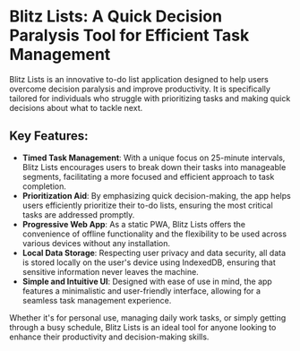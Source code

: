 # Blitz Lists: A Quick Decision Paralysis Tool for Efficient Task Management

Blitz Lists is an innovative to-do list application designed to help users overcome decision paralysis and improve productivity. It is specifically tailored for individuals who struggle with prioritizing tasks and making quick decisions about what to tackle next.

## Key Features:

- **Timed Task Management**: With a unique focus on 25-minute intervals, Blitz Lists encourages users to break down their tasks into manageable segments, facilitating a more focused and efficient approach to task completion.
- **Prioritization Aid**: By emphasizing quick decision-making, the app helps users efficiently prioritize their to-do lists, ensuring the most critical tasks are addressed promptly.
- **Progressive Web App**: As a static PWA, Blitz Lists offers the convenience of offline functionality and the flexibility to be used across various devices without any installation.
- **Local Data Storage**: Respecting user privacy and data security, all data is stored locally on the user's device using IndexedDB, ensuring that sensitive information never leaves the machine.
- **Simple and Intuitive UI**: Designed with ease of use in mind, the app features a minimalistic and user-friendly interface, allowing for a seamless task management experience.

Whether it's for personal use, managing daily work tasks, or simply getting through a busy schedule, Blitz Lists is an ideal tool for anyone looking to enhance their productivity and decision-making skills.

